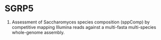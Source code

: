 # SGRP5

1) Assessment of Saccharomyces species composition (sppComp) by competitive mapping Illumina reads against a multi-fasta multi-species whole-genome assembly. 
